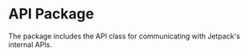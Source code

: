 API Package
=========

The package includes the API class for communicating with Jetpack's internal APIs.

